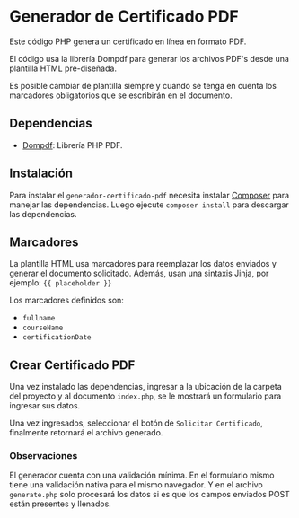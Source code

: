 # Generador de Certificado PDF
Este código PHP genera un certificado en línea en formato PDF.

El código usa la librería Dompdf para generar los archivos PDF's desde una plantilla HTML pre-diseñada.

Es posible cambiar de plantilla siempre y cuando se tenga en cuenta los marcadores obligatorios que se escribirán en el documento.

## Dependencias

* [Dompdf](https://github.com/dompdf/dompdf): Librería PHP PDF.

## Instalación

Para instalar el `generador-certificado-pdf` necesita instalar [Composer](https://getcomposer.org/) para manejar las dependencias.
Luego ejecute `composer install` para descargar las dependencias.

## Marcadores

La plantilla HTML usa marcadores para reemplazar los datos enviados y generar el documento solicitado. Además, usan una sintaxis Jinja, por ejemplo: `{{ placeholder }}`


Los marcadores definidos son:

* `fullname`
* `courseName`
* `certificationDate`

## Crear Certificado PDF

Una vez instalado las dependencias, ingresar a la ubicación de la carpeta del proyecto y al documento `index.php`, se le mostrará un formulario para ingresar sus datos.

Una vez ingresados, seleccionar el botón de `Solicitar Certificado`, finalmente retornará el archivo generado.

### Observaciones

El generador cuenta con una validación mínima. En el formulario mismo tiene una validación nativa para el mismo navegador. Y en el archivo `generate.php` solo procesará los datos si es que los campos enviados POST están presentes y llenados.
